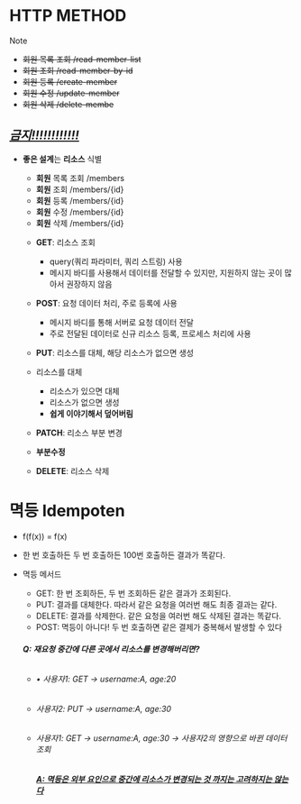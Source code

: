 # HTTP METHOD



> [!NOTE]
>
> - ~~회원 목록 조회 /read-member-list~~ 
> -  ~~회원 조회 /read-member-by-id~~ 
> -  ~~회원 등록 /create-member~~ 
> -  ~~회원 수정 /update-member~~ 
> -  ~~회원 삭제 /delete-membe~~
>
> ## ***<u>금지!!!!!!!!!!!!**</u>*
>
> - **좋은 설계**는 **리소스** 식별
>
>   -  **회원** 목록 조회  /members
>   -  **회원** 조회 /members/{id}
>   -  **회원** 등록 /members/{id}
>   -  **회원** 수정  /members/{id}
>   -  **회원** 삭제 /members/{id}
>
>   
>
>   [^주요 메서드]: 
>
>   - **GET**: 리소스 조회 
>
>     -  query(쿼리 파라미터, 쿼리 스트링) 사용
>     - 메시지 바디를 사용해서 데이터를 전달할 수 있지만, 지원하지 않는 곳이 많아서 권장하지 않음
>
>     
>
>   - **POST**: 요청 데이터 처리, 주로 등록에 사용 
>
>     - 메시지 바디를 통해 서버로 요청 데이터 전달
>     - 주로 전달된 데이터로 신규 리소스 등록, 프로세스 처리에 사용
>
>     
>
>   -  **PUT**: 리소스를 대체, 해당 리소스가 없으면 생성 
>
>     - 리소스를 대체 
>
>       -  리소스가 있으면 대체 
>       -  리소스가 없으면 생성 
>       -  **쉽게 이야기해서 덮어버림**
>
>       
>
>   -  **PATCH**: 리소스 부분 변경 
>
>     - **부분수정**
>
>     
>
>   - **DELETE**: 리소스 삭제
>
>   
>
> # 멱등 Idempoten
>
> -  f(f(x)) = f(x) 
>
> -  한 번 호출하든 두 번 호출하든 100번 호출하든 결과가 똑같다. 
>
> - 멱등 메서드 
>
>   -  GET: 한 번 조회하든, 두 번 조회하든 같은 결과가 조회된다. 
>   -  PUT: 결과를 대체한다. 따라서 같은 요청을 여러번 해도 최종 결과는 같다. 
>   - DELETE: 결과를 삭제한다. 같은 요청을 여러번 해도 삭제된 결과는 똑같다. 
>   -  POST: 멱등이 아니다! 두 번 호출하면 같은 결제가 중복해서 발생할 수 있다
>
>   
>
>   
>
>   
>
>   ######  **Q: 재요청 중간에 다른 곳에서 리소스를 변경해버리면?** 
>
>   - ######  • 사용자1: GET -> username:A, age:20 
>
>   - ######  사용자2: PUT -> username:A, age:30 
>
>   - ###### 사용자1: GET -> username:A, age:30 -> 사용자2의 영향으로 바뀐 데이터 조회 
>
>      ***<u>A: 멱등은 외부 요인으로 중간에 리소스가 변경되는 것 까지는 고려하지는 않는다</u>***
>
>     







